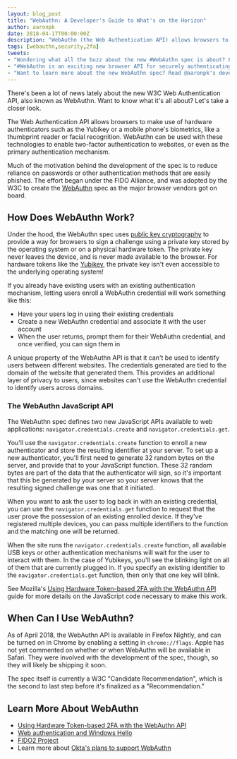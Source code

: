 ```yaml
---
layout: blog_post
title: "WebAuthn: A Developer's Guide to What's on the Horizon"
author: aaronpk
date: 2018-04-17T00:00:00Z
description: "WebAuthn (the Web Authentication API) allows browsers to make use of hardware authenticators such as the Yubikey or a mobile phone's biometrics like a thumbprint reader or facial recognition."
tags: [webauthn,security,2fa]
tweets:
- "Wondering what all the buzz about the new #WebAuthn spec is about? Look no further:"
- "#WebAuthn is an exciting new browser API for securely authenticating to websites."
- "Want to learn more about the new WebAuthn spec? Read @aaronpk's developer's guide to #WebAuthn:"
---
```


There's been a lot of news lately about the new W3C Web Authentication API, also known as WebAuthn. Want to know what it's all about? Let's take a closer look.

The Web Authentication API allows browsers to make use of hardware authenticators such as the Yubikey or a mobile phone's biometrics, like a thumbprint reader or facial recognition. WebAuthn can be used with these technologies to enable two-factor authentication to websites, or even as the primary authentication mechanism.

Much of the motivation behind the development of the spec is to reduce reliance on passwords or other authentication methods that are easily phished. The effort began under the FIDO Alliance, and was adopted by the W3C to create the [WebAuthn](https://www.w3.org/TR/webauthn/) spec as the major browser vendors got on board.

## How Does WebAuthn Work?

Under the hood, the WebAuthn spec uses [public key cryptography](https://blog.vrypan.net/2013/08/28/public-key-cryptography-for-non-geeks/) to provide a way for browsers to sign a challenge using a private key stored by the operating system or on a physical hardware token. The private key never leaves the device, and is never made available to the browser. For hardware tokens like the [Yubikey](https://www.yubico.com/), the private key isn't even accessible to the underlying operating system!

If you already have existing users with an existing authentication mechanism, letting users enroll a WebAuthn credential will work something like this:

* Have your users log in using their existing credentials
* Create a new WebAuthn credential and associate it with the user account
* When the user returns, prompt them for their WebAuthn credential, and once verified, you can sign them in

A unique property of the WebAuthn API is that it can't be used to identify users between different websites. The credentials generated are tied to the domain of the website that generated them. This provides an additional layer of privacy to users, since websites can't use the WebAuthn credential to identify users across domains.

### The WebAuthn JavaScript API

The WebAuthn spec defines two new JavaScript APIs available to web applications: `navigator.credentials.create` and `navigator.credentials.get`.

You'll use the `navigator.credentials.create` function to enroll a new authenticator and store the resulting identifier at your server. To set up a new authenticator, you'll first need to generate 32 random bytes on the server, and provide that to your JavaScript function. These 32 random bytes are part of the data that the authenticator will sign, so it's important that this be generated by your server so your server knows that the resulting signed challenge was one that it initiated.

When you want to ask the user to log back in with an existing credential, you can use the `navigator.credentials.get` function to request that the user prove the possession of an existing enrolled device. If they've registered multiple devices, you can pass multiple identifiers to the function and the matching one will be returned.

When the site runs the `navigator.credentials.create` function, all available USB keys or other authentication mechanisms will wait for the user to interact with them. In the case of Yubikeys, you'll see the blinking light on all of them that are currently plugged in. If you specify an existing identifier to the `navigator.credentials.get` function, then only that one key will blink.

See Mozilla's [Using Hardware Token-based 2FA with the WebAuthn API](https://hacks.mozilla.org/2018/01/using-hardware-token-based-2fa-with-the-webauthn-api/) guide for more details on the JavaScript code necessary to make this work.

## When Can I Use WebAuthn?

As of April 2018, the WebAuthn API is available in Firefox Nightly, and can be turned on in Chrome by enabling a setting in `chrome://flags`. Apple has not yet commented on whether or when WebAuthn will be available in Safari. They were involved with the development of the spec, though, so they will likely be shipping it soon.

The spec itself is currently a W3C "Candidate Recommendation", which is the second to last step before it's finalized as a "Recommendation."


## Learn More About WebAuthn

* [Using Hardware Token-based 2FA with the WebAuthn API](https://hacks.mozilla.org/2018/01/using-hardware-token-based-2fa-with-the-webauthn-api/)
* [Web authentication and Windows Hello](https://docs.microsoft.com/en-us/microsoft-edge/dev-guide/device/web-authentication)
* [FIDO2 Project](https://fidoalliance.org/fido2/)
* Learn more about [Okta's plans to support WebAuthn](https://www.okta.com/blog/2018/04/its-a-new-world-with-webauthn-passwordless-authentication-goes-primetime/)